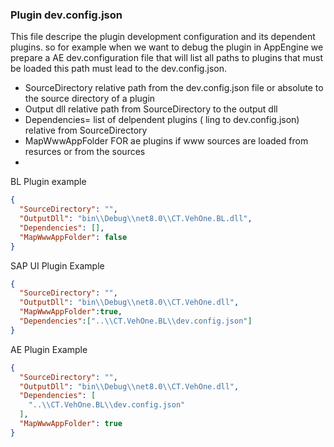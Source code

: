 ### Plugin dev.config.json
This file descripe the plugin development configuration and its dependent plugins. so for example when we want to debug the plugin in AppEngine we prepare a AE dev.configuration  file that will list all paths to plugins that must be loaded this path must lead to the  dev.config.json.

* SourceDirectory relative path from the dev.config.json file or absolute to the source directory of a plugin 
* Output dll relative path from SourceDirectory to the output dll
* Dependencies= list of delpendent plugins ( ling to dev.config.json) relative from SourceDirectory
* MapWwwAppFolder FOR ae plugins if www sources are loaded from resurces or from the sources 
* 
BL Plugin example
```json
{
  "SourceDirectory": "",
  "OutputDll": "bin\\Debug\\net8.0\\CT.VehOne.BL.dll",
  "Dependencies": [],
  "MapWwwAppFolder": false
}

```
SAP UI Plugin Example
```json
{
  "SourceDirectory": "",
  "OutputDll": "bin\\Debug\\net8.0\\CT.VehOne.dll",
  "MapWwwAppFolder":true,
  "Dependencies":["..\\CT.VehOne.BL\\dev.config.json"]
}
```
AE Plugin Example 
```json
{
  "SourceDirectory": "",
  "OutputDll": "bin\\Debug\\net8.0\\CT.VehOne.dll",
  "Dependencies": [
    "..\\CT.VehOne.BL\\dev.config.json"
  ],
  "MapWwwAppFolder": true
}
 
```
